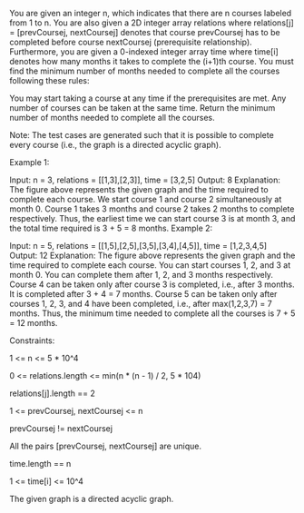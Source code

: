 You are given an integer n, which indicates that there are n courses labeled from 1 to n. 
You are also given a 2D integer array relations where relations[j] = [prevCoursej, nextCoursej] denotes that course prevCoursej
has to be completed before course nextCoursej (prerequisite relationship). Furthermore, you are given a 0-indexed integer array 
time where time[i] denotes how many months it takes to complete the (i+1)th course.
You must find the minimum number of months needed to complete all the courses following these rules:

You may start taking a course at any time if the prerequisites are met.
Any number of courses can be taken at the same time.
Return the minimum number of months needed to complete all the courses.

Note: The test cases are generated such that it is possible to complete every course (i.e., the graph is a directed acyclic graph).

Example 1:


Input: n = 3, relations = [[1,3],[2,3]], time = [3,2,5]
Output: 8
Explanation: The figure above represents the given graph and the time required to complete each course. 
We start course 1 and course 2 simultaneously at month 0.
Course 1 takes 3 months and course 2 takes 2 months to complete respectively.
Thus, the earliest time we can start course 3 is at month 3, and the total time required is 3 + 5 = 8 months.
Example 2:


Input: n = 5, relations = [[1,5],[2,5],[3,5],[3,4],[4,5]], time = [1,2,3,4,5]
Output: 12
Explanation: The figure above represents the given graph and the time required to complete each course.
You can start courses 1, 2, and 3 at month 0.
You can complete them after 1, 2, and 3 months respectively.
Course 4 can be taken only after course 3 is completed, i.e., after 3 months. It is completed after 3 + 4 = 7 months.
Course 5 can be taken only after courses 1, 2, 3, and 4 have been completed, i.e., after max(1,2,3,7) = 7 months.
Thus, the minimum time needed to complete all the courses is 7 + 5 = 12 months.
 

Constraints:

1 <= n <= 5 * 10^4

0 <= relations.length <= min(n * (n - 1) / 2, 5 * 104)

relations[j].length == 2

1 <= prevCoursej, nextCoursej <= n

prevCoursej != nextCoursej

All the pairs [prevCoursej, nextCoursej] are unique.

time.length == n

1 <= time[i] <= 10^4

The given graph is a directed acyclic graph.
